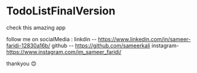 # TodoListFinalVersion
check this amazing app

follow me on socialMedia : linkdin -- https://www.linkedin.com/in/sameer-faridi-12830a16b/ 
github -- https://github.com/sameerkali
instagram- https://www.instagram.com/im_sameer_faridi/

thankyou 😊
